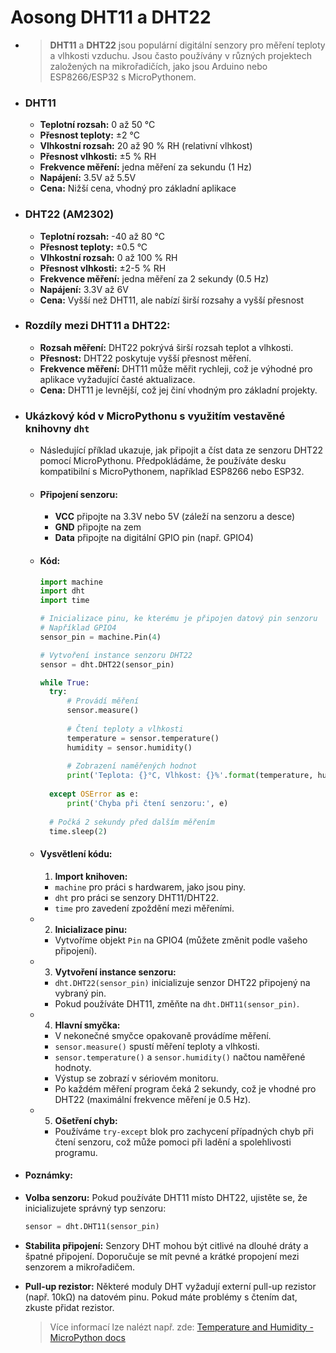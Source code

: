 # Aosong DHT11 a DHT22
- > **DHT11** a **DHT22** jsou populární digitální senzory pro měření teploty a vlhkosti vzduchu. Jsou často používány v různých projektech založených na mikrořadičích, jako jsou Arduino nebo ESP8266/ESP32 s MicroPythonem.
- ### DHT11
	- **Teplotní rozsah:** 0 až 50 °C
	- **Přesnost teploty:** ±2 °C
	- **Vlhkostní rozsah:** 20 až 90 % RH (relativní vlhkost)
	- **Přesnost vlhkosti:** ±5 % RH
	- **Frekvence měření:** jedna měření za sekundu (1 Hz)
	- **Napájení:** 3.5V až 5.5V
	- **Cena:** Nižší cena, vhodný pro základní aplikace
- ### DHT22 (AM2302)
	- **Teplotní rozsah:** -40 až 80 °C
	- **Přesnost teploty:** ±0.5 °C
	- **Vlhkostní rozsah:** 0 až 100 % RH
	- **Přesnost vlhkosti:** ±2-5 % RH
	- **Frekvence měření:** jedna měření za 2 sekundy (0.5 Hz)
	- **Napájení:** 3.3V až 6V
	- **Cena:** Vyšší než DHT11, ale nabízí širší rozsahy a vyšší přesnost
- ### Rozdíly mezi DHT11 a DHT22:
	- **Rozsah měření:** DHT22 pokrývá širší rozsah teplot a vlhkosti.
	- **Přesnost:** DHT22 poskytuje vyšší přesnost měření.
	- **Frekvence měření:** DHT11 může měřit rychleji, což je výhodné pro aplikace vyžadující časté aktualizace.
	- **Cena:** DHT11 je levnější, což jej činí vhodným pro základní projekty.
- ### Ukázkový kód v MicroPythonu s využitím vestavěné knihovny `dht`
	- Následující příklad ukazuje, jak připojit a číst data ze senzoru DHT22 pomocí MicroPythonu. Předpokládáme, že používáte desku kompatibilní s MicroPythonem, například ESP8266 nebo ESP32.
	- #### Připojení senzoru:
		- **VCC** připojte na 3.3V nebo 5V (záleží na senzoru a desce)
		- **GND** připojte na zem
		- **Data** připojte na digitální GPIO pin (např. GPIO4)
	- #### Kód:
	  
	  ```python
	  import machine
	  import dht
	  import time
	  
	  # Inicializace pinu, ke kterému je připojen datový pin senzoru
	  # Například GPIO4
	  sensor_pin = machine.Pin(4)
	  
	  # Vytvoření instance senzoru DHT22
	  sensor = dht.DHT22(sensor_pin)
	  
	  while True:
	    try:
	        # Provádí měření
	        sensor.measure()
	        
	        # Čtení teploty a vlhkosti
	        temperature = sensor.temperature()
	        humidity = sensor.humidity()
	        
	        # Zobrazení naměřených hodnot
	        print('Teplota: {}°C, Vlhkost: {}%'.format(temperature, humidity))
	        
	    except OSError as e:
	        print('Chyba při čtení senzoru:', e)
	    
	    # Počká 2 sekundy před dalším měřením
	    time.sleep(2)
	  ```
	- #### Vysvětlení kódu:
	  
	  1. **Import knihoven:**
		- `machine` pro práci s hardwarem, jako jsou piny.
		- `dht` pro práci se senzory DHT11/DHT22.
		- `time` pro zavedení zpoždění mezi měřeními.
	- 2. **Inicializace pinu:**
		- Vytvoříme objekt `Pin` na GPIO4 (můžete změnit podle vašeho připojení).
	- 3. **Vytvoření instance senzoru:**
		- `dht.DHT22(sensor_pin)` inicializuje senzor DHT22 připojený na vybraný pin.
		- Pokud používáte DHT11, změňte na `dht.DHT11(sensor_pin)`.
	- 4. **Hlavní smyčka:**
		- V nekonečné smyčce opakovaně provádíme měření.
		- `sensor.measure()` spustí měření teploty a vlhkosti.
		- `sensor.temperature()` a `sensor.humidity()` načtou naměřené hodnoty.
		- Výstup se zobrazí v sériovém monitoru.
		- Po každém měření program čeká 2 sekundy, což je vhodné pro DHT22 (maximální frekvence měření je 0.5 Hz).
	- 5. **Ošetření chyb:**
		- Používáme `try-except` blok pro zachycení případných chyb při čtení senzoru, což může pomoci při ladění a spolehlivosti programu.
- #### Poznámky:
- **Volba senzoru:** Pokud používáte DHT11 místo DHT22, ujistěte se, že inicializujete správný typ senzoru:
  ```python
  sensor = dht.DHT11(sensor_pin)
  ```
- **Stabilita připojení:** Senzory DHT mohou být citlivé na dlouhé dráty a špatné připojení. Doporučuje se mít pevné a krátké propojení mezi senzorem a mikrořadičem.
- **Pull-up rezistor:** Některé moduly DHT vyžadují externí pull-up rezistor (např. 10kΩ) na datovém pinu. Pokud máte problémy s čtením dat, zkuste přidat rezistor.
  
  > Více informací lze nalézt např. zde: [Temperature and Humidity - MicroPython docs](https://docs.micropython.org/en/latest/esp8266/tutorial/dht.html)